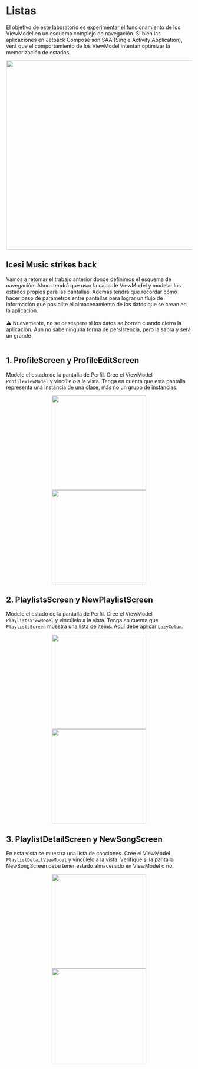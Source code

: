 # Listas
El objetivo de este laboratorio es experimentar el funcionamiento de los ViewModel en un esquema complejo de navegación. Si bien las aplicaciones en Jetpack Compose son SAA (Single Activity Application), verá que el comportamiento de los ViewModel intentan optimizar la memorización de estados.

<p align="center">
  <img src="https://raw.githubusercontent.com/Domiciano/AppMoviles251/refs/heads/main/res/images/Lab3Cover.png" width="512" />
</p>


## Icesi Music strikes back

Vamos a retomar el trabajo anterior donde definimos el esquema de navegación. Ahora tendrá que usar la capa de ViewModel y modelar los estados propios para las pantallas. Además tendrá que recordar cómo hacer paso de parámetros entre pantallas para lograr un flujo de información que posibilte el almacenamiento de los datos que se crean en la aplicación.<br><br>
⚠️ Nuevamente, no se desespere si los datos se borran cuando cierra la aplicación. Aún no sabe ninguna forma de persistencia, pero la sabrá y será un grande<br><br>

## 1. ProfileScreen y ProfileEditScreen
Modele el estado de la pantalla de Perfil. Cree el ViewModel `ProfileViewModel` y vincúlelo a la vista. Tenga en cuenta que esta pantalla representa una instancia de una clase, más no un grupo de instancias.
<p align="center">
  <img src="https://raw.githubusercontent.com/Domiciano/AppMoviles251/refs/heads/main/res/images/Lab3Image1.png" width="256" />
  <img src="https://raw.githubusercontent.com/Domiciano/AppMoviles251/refs/heads/main/res/images/Lab3Image2.png" width="256" /> 
</p>

## 2. PlaylistsScreen y NewPlaylistScreen
Modele el estado de la pantalla de Perfil. Cree el ViewModel `PlaylistsViewModel` y vincúlelo a la vista. Tenga en cuenta que `PlaylistsScreen` muestra una lista de items. Aquí debe aplicar `LazyColum`.
<p align="center">
  <img src="https://raw.githubusercontent.com/Domiciano/AppMoviles251/refs/heads/main/res/images/Lab3Image3.png" width="256" />
  <img src="https://raw.githubusercontent.com/Domiciano/AppMoviles251/refs/heads/main/res/images/Lab3Image4.png" width="256" /> 
</p>

## 3. PlaylistDetailScreen y NewSongScreen
En esta vista se muestra una lista de canciones. Cree el ViewModel `PlaylistDetailViewModel` y vincúlelo a la vista. Verifique si la pantalla NewSongScreen debe tener estado almacenado en ViewModel o no.
<p align="center">
  <img src="https://raw.githubusercontent.com/Domiciano/AppMoviles251/refs/heads/main/res/images/Lab3Image5.png" width="256" />
  <img src="https://raw.githubusercontent.com/Domiciano/AppMoviles251/refs/heads/main/res/images/Lab3Image6.png" width="256" /> 
</p>
